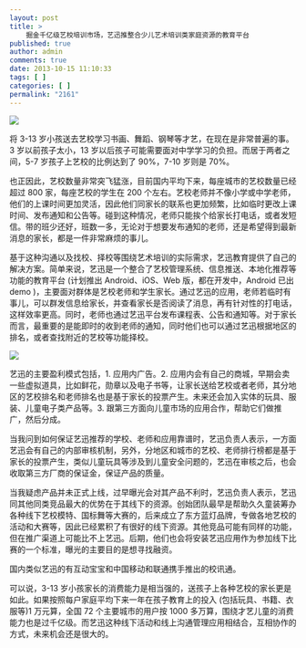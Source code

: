 ```yaml
---
layout: post
title: >
    掘金千亿级艺校培训市场，艺迅推整合少儿艺术培训类家庭资源的教育平台
published: true
author: admin
comments: true
date: 2013-10-15 11:10:33
tags: [ ]
categories: [ ]
permalink: "2161"
---
```

![][1]
  
将 3-13 岁小孩送去艺校学习书画、舞蹈、钢琴等才艺，在现在是非常普遍的事。3 岁以前孩子太小，13 岁以后孩子可能需要面对中学学习的负担。而居于两者之间，5-7 岁孩子上艺校的比例达到了 90%，7-10 岁则是 70%。

也正因此，艺校数量非常突飞猛涨，目前国内平均下来，每座城市的艺校数量已经超过 800 家，每座艺校的学生在 200 个左右。艺校老师并不像小学或中学老师，他们的上课时间更加灵活，因此他们同家长的联系也更加频繁，比如临时更改上课时间、发布通知和公告等。碰到这种情况，老师只能挨个给家长打电话，或者发短信。带的班少还好，班数一多，无论对于想要发布通知的老师，还是希望得到最新消息的家长，都是一件非常麻烦的事儿。

基于这种沟通以及找校、择校等围绕艺术培训的实际需求，艺迅教育提供了自己的解决方案。简单来说，艺迅是一个整合了艺校管理系统、信息推送、本地化推荐等功能的教育平台 (计划推出 Android、iOS、Web 版，都在开发中，Android 已出 demo )，主要面对群体是艺校老师和学生家长。通过艺迅的应用，老师若临时有事儿，可以群发信息给家长，并查看家长是否阅读了消息，再有针对性的打电话，这样效率更高。同时，老师也通过艺迅平台发布课程表、公告和通知等。对于家长而言，最重要的是能即时的收到老师的通知，同时他们也可以通过艺迅根据地区的排名，或者查找附近的艺校等功能择校。

![][2]

艺迅的主要盈利模式包括，1. 应用内广告。2. 应用内会有自己的商城，早期会卖一些虚拟道具，比如鲜花，勋章以及电子书等，让家长送给艺校或者老师，其分地区的艺校排名和老师排名也是基于家长的投票产生。未来还会加入实体的玩具、服装、儿童电子类产品等。3. 跟第三方面向儿童市场的应用合作，帮助它们做推广，然后分成。

当我问到如何保证艺迅推荐的学校、老师和应用靠谱时，艺迅负责人表示，一方面艺迅会有自己的内部审核机制，另外，分地区和城市的艺校、老师排行榜都是基于家长的投票产生，类似儿童玩具等涉及到儿童安全问题的，艺迅在审核之后，也会收取第三方厂商的保证金，保证产品的质量。

当我疑虑产品并未正式上线，过早曝光会对其产品不利时，艺迅负责人表示，艺迅同其他同类竞品最大的优势在于其线下的资源。创始团队最早是帮助久久童装筹办各种线下艺校模特、国标舞等大赛的，后来成立了东方蓝灯品牌，专做各地艺校的活动和大赛等，因此已经累积了有很好的线下资源。其他竞品可能有同样的功能，但在推广渠道上可能比不上艺迅。后期，他们也会将安装艺迅应用作为参加线下比赛的一个标准，曝光的主要目的是想寻找融资。

国内类似艺迅的有互动宝宝和中国移动和联通携手推出的校讯通。

可以说，3-13 岁小孩家长的消费能力是相当强的，送孩子上各种艺校的家长更是如此。如果按照每户家庭平均下来一年在孩子教育上的投入 (包括玩具、书籍、衣服等)1 万元算，全国 72 个主要城市的用户按 1000 多万算，围绕才艺儿童的消费能力也是过千亿级。而艺迅这种线下活动和线上沟通管理应用相结合，互相协作的方式，未来机会还是很大的。

 [1]: http://yongz.com/yz/wp-content/uploads/2014/04/347ab462485ebca62ffb90dbe158901c.png
 [2]: http://yongz.com/yz/wp-content/uploads/2014/04/35797808f9742cdcc06b948109ff4602.png
